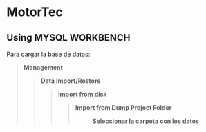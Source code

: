 # MotorTec

## Using MYSQL WORKBENCH

Para cargar la base de datos:
> **Management**
>> **Data Import/Restore**
>>> **Import from disk**
>>>> **Import from Dump Project Folder**
>>>>> **Seleccionar la carpeta con los datos**
